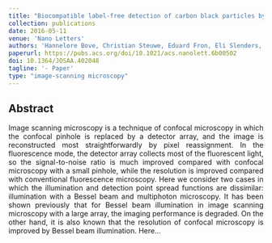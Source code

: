 ```yaml
---
title: "Biocompatible label-free detection of carbon black particles by femtosecond pulsed laser microscopy"
collection: publications
date: 2016-05-11
venue: 'Nano Letters'
authors: 'Hannelore Bove, Christian Steuwe, Eduard Fron, Eli Slenders, Jan D\'Haen, Yasuhiko Fujita, Hiroshi Uji-i, Martin vandeVen, Maarten Roeffaers, Marcel Ameloot'
paperurl: https://pubs.acs.org/doi/10.1021/acs.nanolett.6b00502
doi: 10.1364/JOSAA.402048
tagline: '- Paper'
type: "image-scanning microscopy"
---
```


<h2> Abstract </h2>
<p align= "justify">
Image scanning microscopy is a technique of confocal microscopy in which the confocal pinhole is replaced by a detector array, and the image is reconstructed most straightforwardly by pixel reassignment. In the fluorescence mode, the detector array collects most of the fluorescent light, so the signal-to-noise ratio is much improved compared with confocal microscopy with a small pinhole, while the resolution is improved compared with conventional fluorescence microscopy. Here we consider two cases in which the illumination and detection point spread functions are dissimilar: illumination with a Bessel beam and multiphoton microscopy. It has been shown previously that for Bessel beam illumination in image scanning microscopy with a large array, the imaging performance is degraded. On the other hand, it is also known that the resolution of confocal microscopy is improved by Bessel beam illumination. Here...
  
  
  
  
